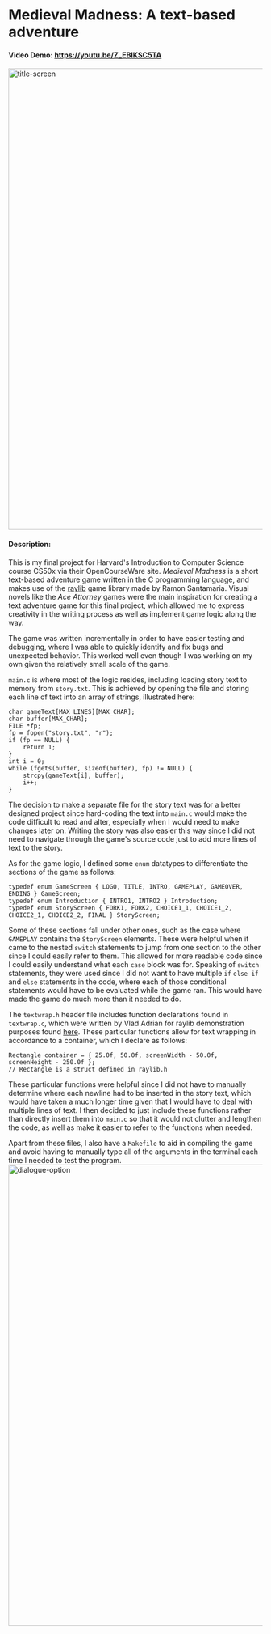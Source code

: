 # Medieval Madness: A text-based adventure
#### Video Demo: https://youtu.be/Z_EBlKSC5TA

<img width="912" alt="title-screen" src="https://github.com/monkonius/medieval-madness/assets/65208909/0227ba38-7809-43ed-8a1b-03bd8fef3b66">

#### Description:

This is my final project for Harvard's Introduction to Computer Science course CS50x via their OpenCourseWare site.
*Medieval Madness* is a short text-based adventure game written in the C programming language, and makes use of the [raylib](https://www.raylib.com/) game library made by Ramon Santamaria. Visual novels like the *Ace Attorney* games were the main inspiration for creating a text adventure game for this final project, which allowed me to express creativity in the writing process as well as implement game logic along the way.

The game was written incrementally in order to have easier testing and debugging, where I was able to quickly identify and fix bugs and unexpected behavior. This worked well even though I was working on my own given the relatively small scale of the game.

`main.c` is where most of the logic resides, including loading story text to memory from `story.txt`. This is achieved by opening the file and storing each line of text into an array of strings, illustrated here:
```
char gameText[MAX_LINES][MAX_CHAR];
char buffer[MAX_CHAR];
FILE *fp;
fp = fopen("story.txt", "r");
if (fp == NULL) {
    return 1;
}
int i = 0;
while (fgets(buffer, sizeof(buffer), fp) != NULL) {
    strcpy(gameText[i], buffer);
    i++;
}
```
The decision to make a separate file for the story text was for a better designed project since hard-coding the text into `main.c` would make the code difficult to read and alter, especially when I would need to make changes later on. Writing the story was also easier this way since I did not need to navigate through the game's source code just to add more lines of text to the story.

As for the game logic, I defined some `enum` datatypes to differentiate the sections of the game as follows:
```
typedef enum GameScreen { LOGO, TITLE, INTRO, GAMEPLAY, GAMEOVER, ENDING } GameScreen;
typedef enum Introduction { INTRO1, INTRO2 } Introduction;
typedef enum StoryScreen { FORK1, FORK2, CHOICE1_1, CHOICE1_2, CHOICE2_1, CHOICE2_2, FINAL } StoryScreen;
```
Some of these sections fall under other ones, such as the case where `GAMEPLAY` contains the `StoryScreen` elements. These were helpful when it came to the nested `switch` statements to jump from one section to the other since I could easily refer to them. This allowed for more readable code since I could easily understand what each `case` block was for. Speaking of `switch` statements, they were used since I did not want to have multiple `if` `else if` and `else` statements in the code, where each of those conditional statements would have to be evaluated while the game ran. This would have made the game do much more than it needed to do.

The `textwrap.h` header file includes function declarations found in `textwrap.c`, which were written by Vlad Adrian for raylib demonstration purposes found [here](https://www.raylib.com/examples.html). These particular functions allow for text wrapping in accordance to a container, which I declare as follows:
```
Rectangle container = { 25.0f, 50.0f, screenWidth - 50.0f, screenHeight - 250.0f };
// Rectangle is a struct defined in raylib.h
```
These particular functions were helpful since I did not have to manually determine where each newline had to be inserted in the story text, which would have taken a much longer time given that I would have to deal with multiple lines of text. I then decided to just include these functions rather than directly insert them into `main.c` so that it would not clutter and lengthen the code, as well as make it easier to refer to the functions when needed.

Apart from these files, I also have a `Makefile` to aid in compiling the game and avoid having to manually type all of the arguments in the terminal each time I needed to test the program.
<img width="912" alt="dialogue-option" src="https://github.com/monkonius/medieval-madness/assets/65208909/839dcf69-57d4-4040-83ba-975956f64a76">
